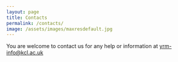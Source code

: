 ```yaml
---
layout: page
title: Contacts
permalink: /contacts/
image: /assets/images/maxresdefault.jpg
---
```

You are welcome to contact us for any help or information at <yrm-info@kcl.ac.uk>
<br><br><br><br><br><br><br><br><br><br>
